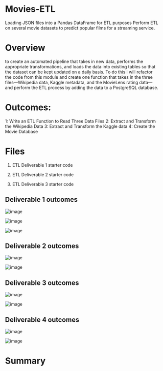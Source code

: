# Movies-ETL

Loading JSON files into a Pandas DataFrame for ETL purposes
Perform ETL on several movie datasets to predict popular films for a streaming service.

# Overview
to create an automated pipeline that takes in new data, performs the appropriate transformations, and loads the data into existing tables so that the dataset can be kept updated on a daily basis. To do this i will refactor the code from this module and create one function that takes in the three files—Wikipedia data, Kaggle metadata, and the MovieLens rating data—and perform the ETL process by adding the data to a PostgreSQL database.

# Outcomes:

1: Write an ETL Function to Read Three Data Files
2: Extract and Transform the Wikipedia Data
3: Extract and Transform the Kaggle data
4: Create the Movie Database

# Files


1. ETL Deliverable 1 starter code 

2. ETL Deliverable 2 starter code 

3. ETL Deliverable 3 starter code

## Deliverable 1 outcomes
![image](https://user-images.githubusercontent.com/96351897/155870042-6511cd73-7695-4835-949d-3dafd5c5e547.png)


![image](https://user-images.githubusercontent.com/96351897/155870053-96a9c24c-dd3c-4bd1-8247-ba3a89420621.png)


![image](https://user-images.githubusercontent.com/96351897/155870064-fa34a009-5038-41ca-a610-128cbc7110df.png)

## Deliverable 2 outcomes
![image](https://user-images.githubusercontent.com/96351897/155870083-f2b2e332-1c39-4599-9e67-48c4aba30a73.png)

![image](https://user-images.githubusercontent.com/96351897/155870086-80f8f9a0-12cc-40a9-81e5-4f6335848198.png)


## Deliverable 3 outcomes
![image](https://user-images.githubusercontent.com/96351897/155870098-96915296-f050-45e0-8805-ac9498062ad7.png)



![image](https://user-images.githubusercontent.com/96351897/155870103-98ce5756-9860-4e16-bf0b-40cdb134040e.png)



## Deliverable 4 outcomes

![image](https://user-images.githubusercontent.com/96351897/155870113-4aa65bc7-b248-4cb2-a027-895aaddfe5be.png)


![image](https://user-images.githubusercontent.com/96351897/155870165-21986b85-5ef7-4db5-af72-e956ee519331.png)

# Summary

